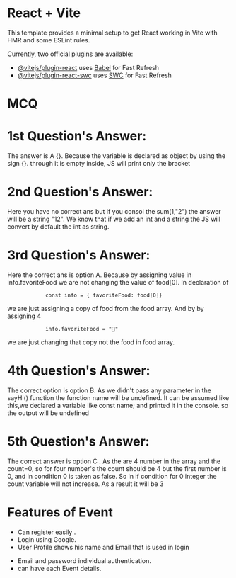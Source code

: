 # React + Vite

This template provides a minimal setup to get React working in Vite with HMR and some ESLint rules.

Currently, two official plugins are available:

- [@vitejs/plugin-react](https://github.com/vitejs/vite-plugin-react/blob/main/packages/plugin-react/README.md) uses [Babel](https://babeljs.io/) for Fast Refresh
- [@vitejs/plugin-react-swc](https://github.com/vitejs/vite-plugin-react-swc) uses [SWC](https://swc.rs/) for Fast Refresh


# MCQ

# 1st Question's Answer:

The answer is A {}. Because the variable is declared as object by using the sign {}. through it is empty 
inside, JS will print only the bracket 

# 2nd Question's Answer:

Here you have no correct ans but if you consol the sum(1,"2") the answer will be a string "12".
We know that if we add an int and a string the JS will convert by default the int as string.

# 3rd Question's Answer:

Here the correct ans is option A. Because by assigning value in info.favoriteFood we are not changing the value of food[0]. In declaration of

                const info = { favoriteFood: food[0]}

we are just assigning a copy of food from the food array. And by by assigning 4

                info.favoriteFood = "🍝"
                
we are just changing that copy not the food in food array.

# 4th Question's Answer:

The correct option is  option B. As we didn't pass any parameter in the sayHi() function the function name will be undefined. It can be assumed like this,we declared a variable like
        const name;
and printed it in the console. so the output will be undefined

# 5th Question's Answer:

The correct answer is option C . As the are 4 number in the array and the count=0, so for four number's the count should be 4 but the first number is 0, and in condition 0 is taken as false.
So in if condition for 0 integer the count variable will not increase. As a result it will be 3



# Features of Event

- Can register easily .
- Login using Google.
- User Profile shows his name and Email that is used in login
* Email and password individual authentication.
* can have each Event details.

